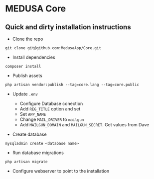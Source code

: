 # MEDUSA Core

## Quick and dirty installation instructions

- Clone the repo

```
git clone git@github.com:MedusaApp/Core.git
```

- Install dependencies

```
composer install
```

- Publish assets

```
php artisan vendor:publish --tag=core.lang --tag=core.public
```

- Update `.env`
  - Configure Database conection
  - Add `REG_TITLE` option and set
  - Set `APP_NAME`
  - Change `MAIL_DRIVER` to `mailgun`
  - Add `MAILGUN_DOMAIN` and `MAILGUN_SECRET`.  Get values from Dave
  
- Create database

```
mysqladmin create <database name>
```

- Run database migrations
```
php artisan migrate
```

- Configure webserver to point to the installation
